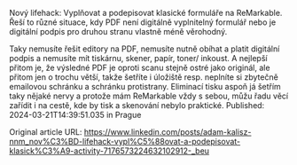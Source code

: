 Nový lifehack: Vyplňovat a podepisovat klasické formuláře na ReMarkable. Řeší to různé situace, kdy PDF není digitálně vyplnitelný formulář nebo je digitální podpis pro druhou stranu vlastně méně věrohodný.

Taky nemusíte řešit editory na PDF, nemusíte nutně obíhat a platit digitální podpis a nemusíte mít tiskárnu, skener, papír, toner/ inkoust. A nejlepší přitom je, že výsledné PDF je oproti scanu stejně ostré jako originál, ale přitom jen o trochu větší, takže šetříte i úložiště resp. neplníte si zbytečně emailovou schránku a schránku protistrany. Eliminací tisku aspoň já šetřím taky nějaké nervy a protože mám ReMarkable vždy s sebou, můžu řadu věcí zařídit i na cestě, kde by tisk a skenování nebylo praktické.
Published: 2024-03-21T14:39:51.035 in Prague

Original article URL: https://www.linkedin.com/posts/adam-kalisz-nnm_nov%C3%BD-lifehack-vypl%C5%88ovat-a-podepisovat-klasick%C3%A9-activity-7176573224632102912-_beu

[](./media/LI-post-podpis_highres.png)